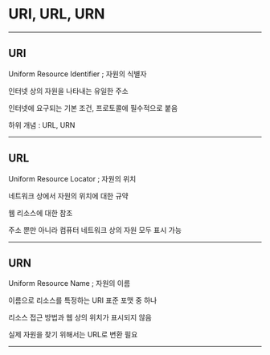 # URI, URL, URN

---

## URI

Uniform Resource Identifier ; 자원의 식별자

인터넷 상의 자원을 나타내는 유일한 주소

인터넷에 요구되는 기본 조건, 프로토콜에 필수적으로 붙음

하위 개념 : URL, URN

---

## URL

Uniform Resource Locator ; 자원의 위치

네트워크 상에서 자원의 위치에 대한 규약

웹 리소스에 대한 참조

주소 뿐만 아니라 컴퓨터 네트워크 상의 자원 모두 표시 가능

---

## URN

Uniform Resource Name ; 자원의 이름

이름으로 리소스를 특정하는 URI 표준 포맷 중 하나

리소스 접근 방법과 웹 상의 위치가 표시되지 않음

실제 자원을 찾기 위해서는 URL로 변환 필요

---